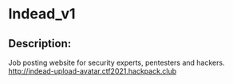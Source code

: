 
# Indead_v1
## Description:
Job posting website for security experts, pentesters and hackers. http://indead-upload-avatar.ctf2021.hackpack.club

